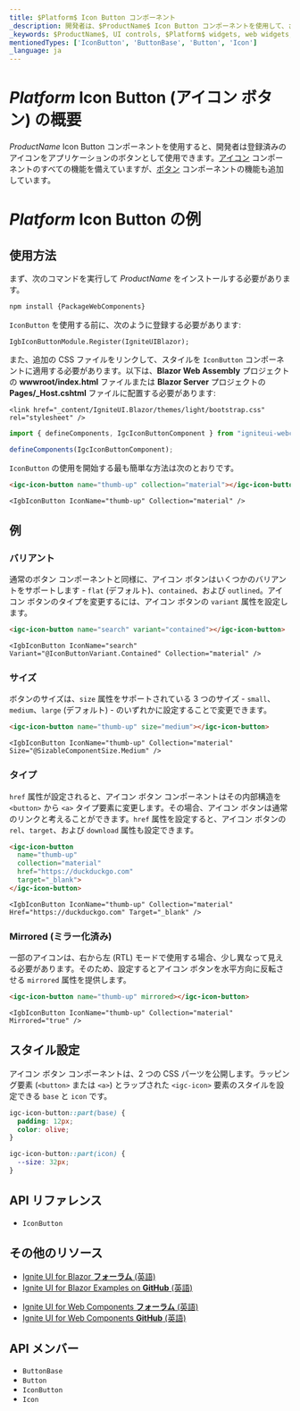 ```yaml
---
title: $Platform$ Icon Button コンポーネント
_description: 開発者は、$ProductName$ Icon Button コンポーネントを使用して、さまざまなアイコンをカスタム色のボタンなどと交換して使用できます。
_keywords: $ProductName$, UI controls, $Platform$ widgets, web widgets, UI widgets, $Platform$, Native $Platform$ Components Suite, Native $Platform$ Controls, Native $Platform$ Components Library, $Platform$ Icon Button components, $Platform$ Icon Button controls, UI コントロール, $Platform$ ウィジェット, web ウィジェット, UI ウィジェット, ネイティブ $Platform$ コンポーネント スイート, ネイティブ $Platform$ コントロール, ネイティブ $Platform$ コンポーネント ライブラリ, $Platform$ Icon Button コンポーネント, $Platform$ Icon Button コントロール
mentionedTypes: ['IconButton', 'ButtonBase', 'Button', 'Icon']
_language: ja
---
```


# $Platform$ Icon Button (アイコン ボタン) の概要

$ProductName$ Icon Button コンポーネントを使用すると、開発者は登録済みのアイコンをアプリケーションのボタンとして使用できます。[アイコン](../layouts/icon.md) コンポーネントのすべての機能を備えていますが、[ボタン](button.md) コンポーネントの機能も追加しています。

# $Platform$ Icon Button の例

<code-view style="height: 100px"
           data-demos-base-url="{environment:demosBaseUrl}"
           iframe-src="{environment:demosBaseUrl}/inputs/icon-button-size" alt="$Platform$ Icon Button の例"
           github-src="inputs/icon-button/size">
</code-view>

<div class="divider"></div>

## 使用方法

<!-- WebComponents -->
まず、次のコマンドを実行して $ProductName$ をインストールする必要があります。

```cmd
npm install {PackageWebComponents}
```
<!-- end: WebComponents -->

`IconButton` を使用する前に、次のように登録する必要があります:

```razor
IgbIconButtonModule.Register(IgniteUIBlazor);
```

<!-- Blazor -->

また、追加の CSS ファイルをリンクして、スタイルを `IconButton` コンポーネントに適用する必要があります。以下は、**Blazor Web Assembly** プロジェクトの **wwwroot/index.html** ファイルまたは **Blazor Server** プロジェクトの **Pages/_Host.cshtml** ファイルに配置する必要があります:

```razor
<link href="_content/IgniteUI.Blazor/themes/light/bootstrap.css" rel="stylesheet" />
```

<!-- end: Blazor -->

```ts
import { defineComponents, IgcIconButtonComponent } from "igniteui-webcomponents";

defineComponents(IgcIconButtonComponent);
```

`IconButton` の使用を開始する最も簡単な方法は次のとおりです。

```html
<igc-icon-button name="thumb-up" collection="material"></igc-icon-button>
```

```razor
<IgbIconButton IconName="thumb-up" Collection="material" />
```

## 例

### バリアント

通常のボタン コンポーネントと同様に、アイコン ボタンはいくつかのバリアントをサポートします - `flat` (デフォルト)、`contained`、および `outlined`。アイコン ボタンのタイプを変更するには、アイコン ボタンの `variant` 属性を設定します。

<code-view style="height: 100px"
           data-demos-base-url="{environment:demosBaseUrl}"
           iframe-src="{environment:demosBaseUrl}/inputs/icon-button-variant" alt="$Platform$ Icon Button の例"
           github-src="inputs/icon-button/variant">
</code-view>

```html
<igc-icon-button name="search" variant="contained"></igc-icon-button>
```

```razor
<IgbIconButton IconName="search" Variant="@IconButtonVariant.Contained" Collection="material" />
```

### サイズ

ボタンのサイズは、`size` 属性をサポートされている 3 つのサイズ - `small`、`medium`、`large` (デフォルト) - のいずれかに設定することで変更できます。

<code-view style="height: 100px"
           data-demos-base-url="{environment:demosBaseUrl}"
           iframe-src="{environment:demosBaseUrl}/inputs/icon-button-size" alt="$Platform$ Icon Button の例"
           github-src="inputs/icon-button/size">
</code-view>

```html
<igc-icon-button name="thumb-up" size="medium"></igc-icon-button>
```

```razor
<IgbIconButton IconName="thumb-up" Collection="material" Size="@SizableComponentSize.Medium" />
```

### タイプ

`href` 属性が設定されると、アイコン ボタン コンポーネントはその内部構造を `<button>` から `<a>` タイプ要素に変更します。その場合、アイコン ボタンは通常のリンクと考えることができます。`href` 属性を設定すると、アイコン ボタンの `rel`、`target`、および `download` 属性も設定できます。

```html
<igc-icon-button
  name="thumb-up"
  collection="material"
  href="https://duckduckgo.com"
  target="_blank">
</igc-icon-button>
```

```razor
<IgbIconButton IconName="thumb-up" Collection="material" Href="https://duckduckgo.com" Target="_blank" />
```

### Mirrored (ミラー化済み)

一部のアイコンは、右から左 (RTL) モードで使用する場合、少し異なって見える必要があります。そのため、設定するとアイコン ボタンを水平方向に反転させる `mirrored` 属性を提供します。

```html
<igc-icon-button name="thumb-up" mirrored></igc-icon-button>
```

```razor
<IgbIconButton IconName="thumb-up" Collection="material" Mirrored="true" />
```

## スタイル設定

アイコン ボタン コンポーネントは、2 つの CSS パーツを公開します。ラッピング要素 (`<button>` または `<a>`) とラップされた `<igc-icon>` 要素のスタイルを設定できる `base` と `icon` です。

```css
igc-icon-button::part(base) {
  padding: 12px;
  color: olive;
}

igc-icon-button::part(icon) {
  --size: 32px;
}
```

<code-view style="height: 100px"
           data-demos-base-url="{environment:demosBaseUrl}"
           iframe-src="{environment:demosBaseUrl}/inputs/icon-button-styling" alt="$Platform$ Icon Button の例"
           github-src="inputs/icon-button/styling">
</code-view>

<!-- WebComponents -->

## API リファレンス

* `IconButton`

<!-- end: WebComponents -->

## その他のリソース

<!-- Blazor -->

* [Ignite UI for Blazor **フォーラム** (英語)](https://www.infragistics.com/community/forums/f/ignite-ui-for-blazor)
* [Ignite UI for Blazor Examples on **GitHub** (英語)](https://github.com/IgniteUI/igniteui-blazor-examples)

<!-- end: Blazor -->

<!-- WebComponents -->

* [Ignite UI for Web Components **フォーラム** (英語)](https://www.infragistics.com/community/forums/f/ignite-ui-for-web-components)
* [Ignite UI for Web Components **GitHub** (英語)](https://github.com/IgniteUI/igniteui-webcomponents)

<!-- end: WebComponents -->

## API メンバー

 - `ButtonBase`
 - `Button`
 - `IconButton`
 - `Icon`